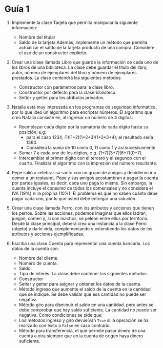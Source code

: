 # Guía 1

1. Implemente la clase Tarjeta que permita manipular la siguiente información:
    * Nombre del titular
    * Saldo de la tarjeta
   Además, implemente un método que permita actualizar el saldo de la tarjeta producto de una compra. Considere el uso de un constructor explícito.

2. Crear una clase llamada Libro que guarde la información de cada uno de los libros de una biblioteca. La clase debe guardar el título del libro, autor, número de ejemplares del libro y número de ejemplares prestados. La clase contendrá los siguientes métodos:
    * Constructor con parámetros para la clase libro.
    * Constructor por defecto para la clase biblioteca.
    * Setter y getter para los atributos privados.

3. Natalia está muy interesada en los programas de seguridad informática, por lo que ideó un algoritmo para encriptar números. El algoritmo que creo Natalia consiste en, al ingresar un número de 4 dígitos:
    * Reemplazar cada dígito por la sumatoria de cada dígito hasta su posición, e.g.
        * para el caso 1234, (1)(1+2)(1+2+3)(1+2+3+4); el resultado sería 1360.
        * Considera la suma de 10 como 0, 11 como 1 y así sucesivamente.
    * Sumar 7 a cada uno de los dígitos, e.g. (1+7)(3+7)(6+7)(0+7).
    * Intercambiar el primer dígito con el tercero y el segundo con el cuarto.
   Finalizar el algoritmo con la impresión del número resultante.

4. Pepe salió a celebrar su santo con un grupo de amigos y decidieron ir a comer a un restaurat. Pepe y sus amigos acostumbran a pagar la cuenta por partes iguales, es decir, cada uno paga lo mismo. Sin embargo, la cuenta incluye el consumo de todos los comensales y no considera el IVA (19%) ni la propina (10%). El problema es que no saben cuánto debe pagar cada uno, por lo que usted debe entregar una solución.

5. Crear una clase llamada Perro, con los atributos y acciones que tienen los perros. Sobre las acciones, podemos imaginar que ellos ladran, juegan, comen y, si son machos, se pelean entre ellos por territorio. Desde la clase principal, deberá crea una instancia a la clase Perro (objeto) y darle vida, complementando y extendiendo los datos de los atributos y acciones ejemplificadas.

6. Escriba una clase Cuenta para representar una cuenta bancaria. Los datos de la cuenta son:
    * Nombre del cliente.
    * Número de cuenta.
    * Saldo.
    * Tipo de interés.
   La clase debe contener los siguientes métodos:
    * Constructor
    * Setter y getter para asignar y obtener los datos de la cuenta.
    * Método ingreso que aumente el saldo de la cuenta en la cantidad que se indique. Se debe validar que esa cantidad no puede ser negativa.
    * Método giro para disminuir el saldo en una cantidad, pero antes se debe comprobar que hay saldo suficiente. La cantidad no puede ser negativa.
   Como condiciones se pide que:
    * Los métodos ingreso y giro devuelvan `True` si la operación se ha realizado con éxito o `False` en caso contrario.
    * Método para transferencia, el que permite pasar dinero de una cuenta a otra siempre que en la cuenta de origen haya dinero suficiente.